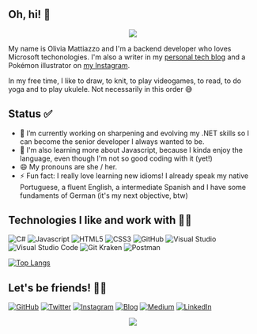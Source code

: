 ## Oh, hi! 👋

<p align="center">
    <img src="https://github.com/oliviamattiazzo/oliviamattiazzo/blob/master/hello.gif" />
</p>

My name is Olivia Mattiazzo and I'm a backend developer who loves Microsoft techonologies. I'm also a writer in my [personal tech blog](https://oliviamattiazzo.dev/) and a Pokémon illustrator on [my Instagram](https://www.instagram.com/oliviasarts/).

In my free time, I like to draw, to knit, to play videogames, to read, to do yoga and to play ukulele. Not necessarily in this order :sweat_smile:

## Status ✅

- 🔭 I’m currently working on sharpening and evolving my .NET skills so I can become the senior developer I always wanted to be.
- 🌱 I'm also learning more about Javascript, because I kinda enjoy the language, even though I'm not so good coding with it (yet!)
- 😄 My pronouns are she / her.
- ⚡ Fun fact: I really love learning new idioms! I already speak my native Portuguese, a fluent English, a intermediate Spanish and I have some fundaments of German (it's my next objective, btw)

## Technologies I like and work with 👩‍💻
![C#](https://img.shields.io/badge/-CSharp-blueviolet?style=flat-square&logo=c-sharp)
![Javascript](https://img.shields.io/badge/-JavaScript-black?style=flat-square&logo=javascript)
![HTML5](https://img.shields.io/badge/-HTML5-E34F26?style=flat-square&logo=html5&logoColor=white)
![CSS3](https://img.shields.io/badge/-CSS3-1572B6?style=flat-square&logo=css3)
![GitHub](https://img.shields.io/badge/-GitHub-181717?style=flat-square&logo=github)
![Visual Studio](https://img.shields.io/badge/-Visual_Studio-blueviolet?style=flat-square&logo=visual-studio)
![Visual Studio Code](https://img.shields.io/badge/-Visual_Studio_Code-blue?style=flat-square&logo=visual-studio-code)
![Git Kraken](https://img.shields.io/badge/-Git_Kraken-green?style=flat-square&logo=gitkraken)
![Postman](https://img.shields.io/badge/-Postman-black?style=flat-square&logo=postman)

[![Top Langs](https://github-readme-stats.vercel.app/api/top-langs/?username=oliviamattiazzo&theme=synthwave&layout=compact)](https://github.com/oliviamattiazzo/github-readme-stats)

## Let's be friends! 👯‍♀️

[![GitHub](https://img.shields.io/github/followers/oliviamattiazzo?label=GitHub&style=social)](https://github.com/oliviamattiazzo) [![Twitter](https://img.shields.io/twitter/follow/oliviamattiazzo?style=social)](https://twitter.com/oliviamattiazzo) [![Instagram](https://img.shields.io/static/v1?label=Instagram&message=@oliviasarts&color=ff69b4&logo=instagram)](https://www.instagram.com/oliviasarts/) [![Blog](https://img.shields.io/static/v1?label=Blog&message=oliviamattiazzo.dev&color=blueviolet&logo=wordpress)](https://oliviamattiazzo.dev/) [![Medium](https://img.shields.io/static/v1?label=Medium&message=@oliviamattiazzo&color=lightgray&logo=medium)](https://medium.com/@olimattiazzo)
[![LinkedIn](https://img.shields.io/static/v1?label=LinkedIn&message=Olivia%20Pachele%20Mattiazzo&color=blue&logo=linkedin)](https://www.linkedin.com/in/olivia-pachele-mattiazzo-433a8711b/)

<p align="center">
    <img src="https://github.com/oliviamattiazzo/oliviamattiazzo/blob/master/toystory.gif" />
</p>